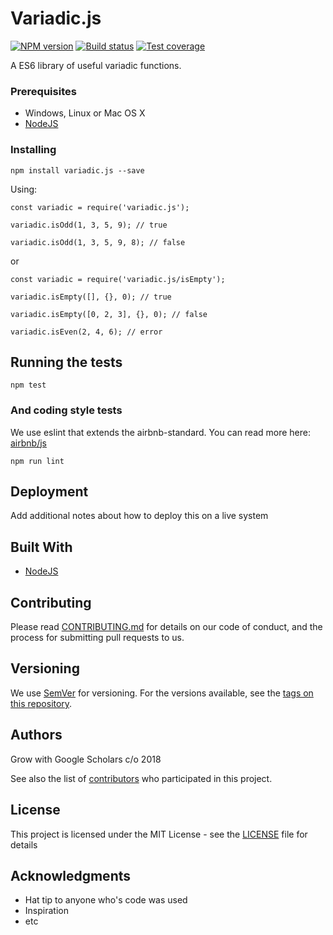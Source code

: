 # Variadic.js

[![NPM version][npm-image]][npm-url]
[![Build status][travis-image]][travis-url]
[![Test coverage][coveralls-image]][coveralls-url]

A ES6 library of useful variadic functions.

### Prerequisites

* Windows, Linux or Mac OS X
* [NodeJS](https://nodejs.org)

### Installing

```
npm install variadic.js --save
```

Using:

```
const variadic = require('variadic.js');

variadic.isOdd(1, 3, 5, 9); // true

variadic.isOdd(1, 3, 5, 9, 8); // false
```

or

```
const variadic = require('variadic.js/isEmpty');

variadic.isEmpty([], {}, 0); // true

variadic.isEmpty([0, 2, 3], {}, 0); // false

variadic.isEven(2, 4, 6); // error
```

## Running the tests

```
npm test
```

### And coding style tests
We use eslint that extends the airbnb-standard. You can read more here: [airbnb/js](https://github.com/airbnb/javascript) 

```
npm run lint
```

## Deployment

Add additional notes about how to deploy this on a live system

## Built With

* [NodeJS](https://nodejs.org)

## Contributing

Please read [CONTRIBUTING.md](CONTRIBUTING.md) for details on our code of conduct, and the process for submitting pull requests to us.

## Versioning

We use [SemVer](http://semver.org/) for versioning. For the versions available, see the [tags on this repository](https://github.com/variadicjs/variadic.js/releases). 

## Authors

Grow with Google Scholars c/o 2018

See also the list of [contributors](https://github.com/variadicjs/variadic.js/graphs/contributors) who participated in this project.

## License

This project is licensed under the MIT License - see the [LICENSE](LICENSE) file for details

## Acknowledgments

* Hat tip to anyone who's code was used
* Inspiration
* etc

[npm-image]: https://img.shields.io/npm/v/variadic.js.svg?style=for-the-badge
[npm-url]: https://npmjs.org/package/variadic.js
[travis-image]: https://img.shields.io/travis/variadicjs/variadic.js/master.svg?style=for-the-badge
[travis-url]: https://travis-ci.org/variadicjs/variadic.js
[coveralls-image]: https://img.shields.io/coveralls/variadicjs/variadic.js.svg?style=for-the-badge
[coveralls-url]: https://coveralls.io/r/variadicjs/variadic.js?branch=develop